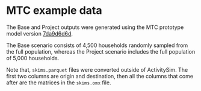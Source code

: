 # MTC example data

The Base and Project outputs were generated using the MTC prototype model version [7da9d6d6d](https://github.com/ActivitySim/activitysim-prototype-mtc/tree/7da9d6d6deca670cc4701fea749a270ab6fe77aa).

The Base scenario consists of 4,500 households randomly sampled from the full population, whereas the Project scenario includes the full population of 5,000 households.

Note that, `skims.parquet` files were converted outside of ActivitySim. The first two columns are origin and destination, then all the columns that come after are the matrices in the `skims.omx` file.
